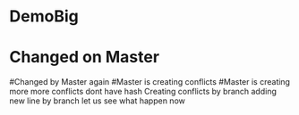 # DemoBig
# Changed on Master
#Changed by Master again
#Master is creating conflicts
#Master is creating more more conflicts
dont have hash
Creating conflicts by branch
adding new line by branch
let us see what happen now
